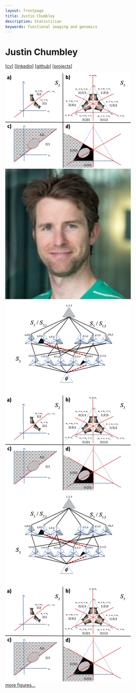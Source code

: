 ```yaml
---
layout: frontpage
title: Justin Chumbley
description: Statistician
keywords: functional imaging and genomics
---
```


# Justin Chumbley
 

[[cv](http://chumbleycode.github.io/chumbleycode.github.io/docs/cv.pdf)] [[linkedin](https://www.linkedin.com/in/chumbleycode)] [[github](https://github.com/chumbleycode/)] [[projects](projects.md)]


[<img src="docs/finest_order1.png" alt="drawing" width="400">](docs/fcr_apa.pdf)
[<img src="docs/JRCsquare.jpg" alt="drawing" width="400">]()
[<img src="docs/finest_order2.png" alt="drawing" width="400">](docs/fcr_apa.pdf) <br/>
[<img src="docs/finest_order1.png" alt="drawing" width="400">](docs/fcr_apa.pdf)
[<img src="docs/finest_order2.png" alt="drawing" width="400">](docs/fcr_apa.pdf) 
[<img src="docs/finest_order1.png" alt="drawing" width="400">](docs/fcr_apa.pdf) <br/> 
[more figures...](more_figures.md)
